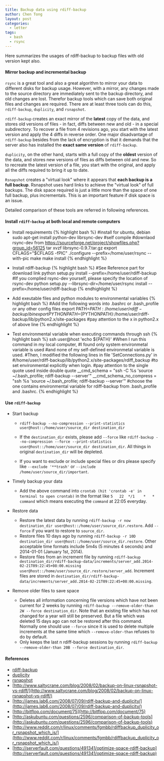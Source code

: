 ```yaml
---
title: Backup data using rdiff-backup
author: Chen Tong
layout: post
categories:
  - letter
tags:
  - bash
  - rsync
---
```


Here summarizes the usages of rdiff-backup to backup files with old version kept also.


#### Mirror backup and incremental backup

`rsync` is a great tool and also a great algorithm to mirror your data to different disks for backup usage. However, with a mirror, any changes made to the source directory are immediately sent to the backup directory, and old changes are lost. Therefor backup tools which can save both original files and changes are required. There are at least three tools can do this, `rdiff-backup`, `duplicity`, and `rsnapshot`. 

`rdiff-backup` creates an exact mirror of the **latest** copy of the data, and stores old versions of files - in fact, diffs between new and old - in a special subdirectory. To recover a file from 4 revisions ago, you start with the latest version and apply the 4 diffs in reverse order. One major disadvantage of `rdiff-backup` besides from the lack of encryption is that it demands that the server also has installed the **exact same version** of `rdiff-backup`.

`duplicity`, on the other hand, starts with a full copy of the **oldest** version of the data, and stores new versions of files as diffs between old and new. So to recreate the latest version of a file, you start with the original, and apply all the diffs required to bring it up to date.

`Rsnapshot` creates a "virtual look" where it appears that **each backup is a full backup**. Rsnapshot uses hard links to achieve the "virtual look" of full backups. The disk space required is just a little more than the space of one full backup, plus incrementals. This is an important feature if disk space is an issue.

Detailed comparison of these tools are referred in following references.


#### Install `rdiff-backup` at both local and remote computers

* Install requirements
  {% highlight bash %}
  #install for ubuntu, debian
  sudo apt-get install python-dev librsync-dev
  #self compile
  #downlaod rsync-dev from https://sourceforge.net/project/showfiles.php?group_id=56125
  tar xvzf librsync-0.9.7.tar.gz
  export CFLAGS="$CFLAGS -fPIC"
  ./configure --prefix=/home/user/rsync --with-pic
  make
  make install
  {% endhighlight %}

* Install rdiff-backup
  {% highlight bash %}
  #See Reference part for download link
  python setup.py install --prefix=/home/user/rdiff-backup
  #If you complied rsync-dev yourself, please specify the location of rsync-dev
  python setup.py --librsync-dir=/home/user/rsync install --prefix=/home/user/rdiff-backup
  {% endhighlight %}

* Add exeutable files and python modules to environmental variables
  {% highlight bash %}
  #Add the following words into .bashrc or .bash_profile or any other config files
  export PATH=${PATH}:/home/user/rdiff-backup/bin
  export PYTHONPATH=${PYTHONPATH}:/home/user/rdiff-backup/lib/python2.x/site-packages
  #pay attention to the x in python2.x of above line
  {% endhighlight %}

* Test environmental variable when executing commands through ssh
  {% highlight bash %}
  ssh user@host 'echo ${PATH}' #When I run this command in my local computer, 
						       #I found only system environmetal variable is used 
							   #and none of my self-defined environmetal variable is used.
  #Then, I modified the following lines in file 'SetConnections.py' in 
  #/home/user/rdiff-backup/lib/python2.x/site-packages/rdiff_backup
  #to set environmental explicitly when login.
  #pay attention to the single quote used inside double quote
  __cmd_schema = "ssh -C %s 'source ~/.bash_profile; rdiff-backup --server'"
  __cmd_schema_no_compress = "ssh %s 'source ~/.bash_profile; rdiff-backup --server'"
  #choose the one contains environmental variable for rdiff-backup from .bash_profile and .bashrc.
  {% endhighlight %}


#### Use `rdiff-backup`

* Start backup
  
  * `rdiff-backup --no-compression --print-statistics user@host::/home/user/source_dir destination_dir` 

  * If the `destination_dir` exists, please add `--force` like `rdiff-backup --no-compression --force --print-statistics user@host::/home/user/source_dir destination_dir`. All things in original `destination_dir` will be depleted.

  * If you want to exclude or include special files or dirs please specify like `--exclude '**trash'` or `--include /home/user/source_dir/important`.

* Timely backup your data
  
  * Add the above command into `crontab (hit 'crontab -e' in terminal to open crontab)` in the format like `5   22  */1    *   *   command` which means executing the `command` at 22:05 everyday.

* Restore data 

  * Restore the latest data by running `rdiff-backup -r now destination_dir user@host::/home/user/source_dir.restore`. Add `--force` if you want to restore to `source_dir`.
  * Restore files 10 days ago by running `rdiff-backup -r 10D destination_dir user@host::/home/user/source_dir.restore`. Other acceptable time formats include 5m4s (5 minutes 4 seconds) and 2014-01-01 (January 1st, 2014).
  * Restore files from an increment file by running `rdiff-backup destination_dir/rdiff-backup-data/increments/server_add.2014-02-21T09:22:45+08:00.missing user@host::/home/user/source_dir.restore/server_add`. Increment files are stored in `destination_dir/rdiff-backup-data/increments/server_add.2014-02-21T09:22:45+08:00.missing`.

* Remove older files to save space

  * Deletes all information concerning file versions which have not been current for 2 weeks by running `rdiff-backup --remove-older-than 2W --force destination_dir`. Note that an existing file which has not changed for a year will still be preserved. But a file which was deleted 15 days ago can not be restored after this command. Normally one should use `--force` since it is used to delete multiple increments at the same time which `--remove-older-than` refuses to do by default.
  * Only keeps the last n rdiff-backup sessions by running `rdiff-backup --remove-older-than 20B --force destination_dir`.

#### References
* [rdiff-backup](http://www.nongnu.org/rdiff-backup/index.html)
* [duplicity](http://www.nongnu.org/duplicity/)
* [rsnapshot](http://www.rsnapshot.org/howto/)
* [http://www.saltycrane.com/blog/2008/02/backup-on-linux-rsnapshot-vs-rdiff/](http://www.saltycrane.com/blog/2008/02/backup-on-linux-rsnapshot-vs-rdiff/)
* [http://james.lab6.com/2008/07/09/rdiff-backup-and-duplicity/](http://james.lab6.com/2008/07/09/rdiff-backup-and-duplicity/)
* [http://bitflop.com/document/75](http://bitflop.com/document/75)
* [http://askubuntu.com/questions/2596/comparison-of-backup-tools](http://askubuntu.com/questions/2596/comparison-of-backup-tools)
* [http://www.reddit.com/r/linux/comments/fgmbb/rdiffbackup_duplicity_or_rsnapshot_which_is/](http://www.reddit.com/r/linux/comments/fgmbb/rdiffbackup_duplicity_or_rsnapshot_which_is/)
* [http://serverfault.com/questions/491341/optimize-space-rdiff-backup](http://serverfault.com/questions/491341/optimize-space-rdiff-backup)

